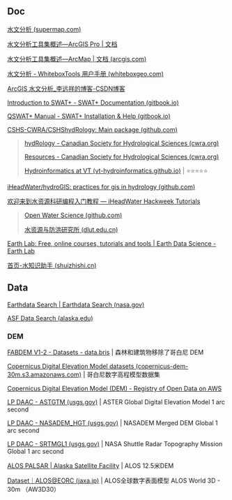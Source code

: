 
## Doc

[水文分析 (supermap.com)](https://help.supermap.com/iDesktop/zh/tutorial/Hydrology/HydrologyAnalyst)

[水文分析工具集概述—ArcGIS Pro | 文档](https://pro.arcgis.com/zh-cn/pro-app/latest/tool-reference/spatial-analyst/an-overview-of-the-hydrology-tools.htm)

[水文分析工具集概述—ArcMap | 文档 (arcgis.com)](https://desktop.arcgis.com/zh-cn/arcmap/latest/tools/spatial-analyst-toolbox/an-overview-of-the-hydrology-tools.htm)

[水文分析 - WhiteboxTools 用户手册 (whiteboxgeo.com)](https://www.whiteboxgeo.com/manual/wbt_book/available_tools/hydrological_analysis.html)

[ArcGIS 水文分析_李远祥的博客-CSDN博客](https://blog.csdn.net/liyuanxiang1984/category_9274667.html)

[Introduction to SWAT+ - SWAT+ Documentation (gitbook.io)](https://swatplus.gitbook.io/io-docs/)

[QSWAT+ Manual - SWAT+ Installation & Help (gitbook.io)](https://swatplus.gitbook.io/docs/user/qswat+)

[CSHS-CWRA/CSHShydRology: Main package (github.com)](https://github.com/CSHS-CWRA/CSHShydRology)

> [hydRology - Canadian Society for Hydrological Sciences (cwra.org)](https://cshs.cwra.org/en/hydrology/)
> 
> [Resources - Canadian Society for Hydrological Sciences (cwra.org)](https://cshs.cwra.org/en/greyjay/resources/)
>
> [Hydroinformatics at VT (vt-hydroinformatics.github.io)](https://vt-hydroinformatics.github.io/) | ⭐⭐⭐⭐⭐

[iHeadWater/hydroGIS: practices for gis in hydrology (github.com)](https://github.com/iHeadWater/hydroGIS/tree/master)

[欢迎来到水资源科研编程入门教程 — iHeadWater Hackweek Tutorials](https://iheadwater.github.io/iheadwater_hackweek_tutorials/intro.html)

> [Open Water Science (github.com)](https://github.com/iHeadWater)
> 
> [水资源与防洪研究所 (dlut.edu.cn)](https://water.dlut.edu.cn/)

[Earth Lab: Free, online courses, tutorials and tools | Earth Data Science - Earth Lab](https://www.earthdatascience.org/)

[首页-水知识助手 (shuizhishi.cn)](https://www.shuizhishi.cn/)

## Data

[Earthdata Search | Earthdata Search (nasa.gov)](https://search.earthdata.nasa.gov/search)

[ASF Data Search (alaska.edu)](https://search.asf.alaska.edu/#/)

### DEM

[FABDEM V1-2 - Datasets - data.bris](https://data.bris.ac.uk/data/dataset/s5hqmjcdj8yo2ibzi9b4ew3sn) | 森林和建筑物移除了哥白尼 DEM

[Copernicus Digital Elevation Model datasets (copernicus-dem-30m.s3.amazonaws.com)](https://copernicus-dem-30m.s3.amazonaws.com/readme.html) | 哥白尼数字高程模型数据集

[Copernicus Digital Elevation Model (DEM) - Registry of Open Data on AWS](https://registry.opendata.aws/copernicus-dem/)

[LP DAAC - ASTGTM (usgs.gov)](https://lpdaac.usgs.gov/products/astgtmv003/) | ASTER Global Digital Elevation Model 1 arc second

[LP DAAC - NASADEM_HGT (usgs.gov)](https://lpdaac.usgs.gov/products/nasadem_hgtv001/) | NASADEM Merged DEM Global 1 arc second

[LP DAAC - SRTMGL1 (usgs.gov)](https://lpdaac.usgs.gov/products/srtmgl1v003/) | NASA Shuttle Radar Topography Mission Global 1 arc second

[ALOS PALSAR | Alaska Satellite Facility](https://asf.alaska.edu/datasets/daac/alos-palsar/) | ALOS 12.5米DEM 

[Dataset｜ALOS@EORC (jaxa.jp)](https://www.eorc.jaxa.jp/ALOS/en/dataset/aw3d30/aw3d30_e.htm) | ALOS全球数字表面模型 ALOS World 3D - 30m （AW3D30）
